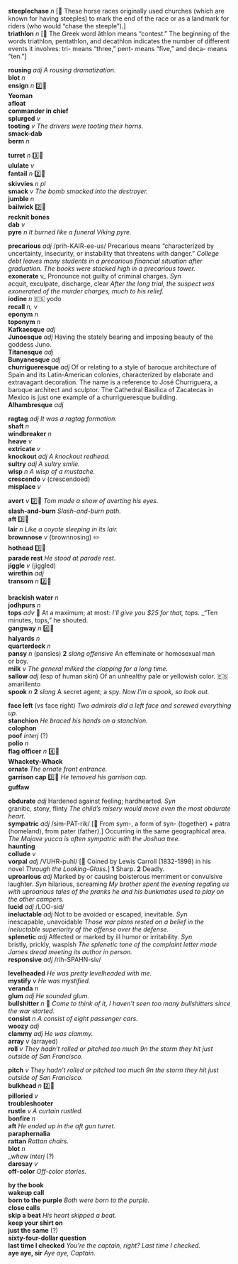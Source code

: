__steeplechase__ _n_ [:scroll: These horse races originally used churches (which are known for having steeples) to mark the end of the race or as a landmark for riders (who would “chase the steeple”).]  
__triathlon__ _n_ [:scroll: The Greek word âthlon means “contest.” The beginning of the words triathlon, pentathlon, and decathlon indicates the number of different events it involves: tri- means “three,” pent- means “five,” and deca- means “ten.”]  


__rousing__ _adj_ _A rousing dramatization._  
__blot__ _n_  
__ensign__ _n_ :two::hammer:  
__Yeoman__  
__afloat__  
__commander in chief__  
__splurged__ _v_  
__tooting__ _v_ _The drivers were tooting their horns._  
__smack-dab__  
__berm__ _n_  

__turret__ _n_ :three::hammer:  
__ululate__ _v_  
__fantail__ _n_ :two::hammer:  
__skivvies__ _n pl_  
__smack__ _v_ _The bomb smacked into the destroyer._  
__jumble__ _n_  
__bailwick__ :two::hammer:  
__recknit bones__  
__dab__ _v_  
__pyre__ _n_ _It burned like a funeral Viking pyre._  

__precarious__ _adj_ /prih-KAIR-ee-us/ Precarious means “characterized by uncertainty, insecurity, or instability that threatens with danger.” _College debt leaves many students in a precarious financial situation after graduation._ _The books were stacked high in a precarious tower._  
__exonerate__ v_ Pronounce not guilty of criminal charges. _Syn_ acquit, exculpate, discharge, clear _After the long trial, the suspect was exonerated of the murder charges, much to his relief._  
__iodine__ _n_ :es: yodo  
__recall__ _n, v_  
__eponym__ _n_  
__toponym__ _n_  
__Kafkaesque__ _adj_  
__Junoesque__ _adj_ Having the stately bearing and imposing beauty of the goddess Juno.  
__Titanesque__ _adj_  
__Bunyanesque__ _adj_  
__churrigueresque__ _adj_ Of or relating to a style of baroque architecture of Spain and its Latin-American colonies, characterized by elaborate and extravagant decoration. The name is a reference to José Churriguera, a baroque architect and sculptor. The Cathedral Basilica of Zacatecas in Mexico is just one example of a churrigueresque building.  
__Alhambresque__ _adj_  


__ragtag__ _adj_ _It was a ragtag formation._  
__shaft__ _n_  
__windbreaker__ _n_  
__heave__ _v_  
__extricate__ _v_  
__knockout__ _adj_ _A knockout redhead._  
__sultry__ _adj_ _A sultry smile._  
__wisp__ _n_ _A wisp of a mustache._  
__crescendo__ _v_ (crescendoed)  
__misplace__ _v_  

__avert__ _v_ :two::hammer: _Tom made a show of averting his eyes._  
__slash-and-burn__ _Slash-and-burn path._  
__aft__ :three::hammer:  
__lair__ _n_ _Like a coyote sleeping in its lair._  
__brownnose__ _v_ (brownnosing) :pencil2:  
__hothead__ :three::hammer:  
__parade rest__ _He stood at parade rest._  
__jiggle__ _v_ (jiggled)  
__wirethin__ _adj_  
__transom__ _n_ :two::hammer:  


__brackish water__ _n_  
__jodhpurs__ _n_  
__tops__ _adv_ :dart: At a maximum; at most: _I’ll give you $25 for that, tops._ _“Ten minutes, tops,” he shouted.  
__gangway__ _n_ :four::hammer:  
__halyards__ _n_  
__quarterdeck__ _n_  
__pansy__ _n_ (pansies) __2__ _slang_ _offensive_ An effeminate or homosexual man or boy.  
__milk__ _v_ _The general milked the clapping for a long time._  
__sallow__ _adj_ (esp of human skin) Of an unhealthy pale or yellowish color. :es: amarillento  
__spook__ _n_ __2__ _slang_ A secret agent; a spy. _Now I’m a spook, so look out._  

__face left__ (vs face right) _Two admirals did a left face and screwed everything up._  
__stanchion__ _He braced his hands on a stanchion._  
__colophon__  
__poof__ _interj_ (?)  
__polio__ _n_  
__flag officer__ _n_ :four::hammer:  
__Whackety-Whack__  
__ornate__ _The ornate front entrance._  
__garrison cap__ :three::hammer: _He temoved his garrison cap._  
__guffaw__  


__obdurate__ _adj_ Hardened against feeling; hardhearted. _Syn_ granitic, stony, flinty _The child’s misery would move even the most obdurate heart._  
__sympatric__ _adj_ /sim-PAT-rik/ [:scroll: From sym-, a form of syn- (together) + patra (homeland), from pater (father).] Occurring in the same geographical area. _The Mojave yucca is often sympatric with the Joshua tree._  
__haunting__  
__collude__ _v_  
__vorpal__ _adj_ /VUHR-puhl/ [:scroll: Coined by Lewis Carroll (1832-1898) in his novel _Through the Looking-Glass._] __1__ Sharp. __2__ Deadly.  
__uproarious__ _adj_ Marked by or causing boisterous merriment or convulsive laughter. _Syn_ hilarious, screaming _My brother spent the evening regaling us with uproarious tales of the pranks he and his bunkmates used to play on the other campers._  
__lucid__ _adj_ /LOO-sid/  
__ineluctable__ _adj_ Not to be avoided or escaped; inevitable. _Syn_ inescapable, unavoidable _Those war plans rested on a belief in the ineluctable superiority of the offense over the defense._  
__splenetic__ _adj_ Affected or marked by ill humor or irritability. _Syn_ bristly, prickly, waspish _The splenetic tone of the complaint letter made James dread meeting its author in person._  
__responsive__ _adj_ /rih-SPAHN-siv/  


__levelheaded__ _He was pretty levelheaded with me._  
__mystify__ _v_ _He was mystified._  
__veranda__ _n_  
__glum__ _adj_ _He sounded glum._  
__bullshitter__ _n_ :dart: _Come to think of it, I haven’t seen too many bullshitters since the war started._  
__consist__ _n_ _A consist of eight passenger cars._  
__woozy__ _adj_  
__clammy__ _adj_ _He was clammy._  
__array__ _v_ (arrayed)  
__roll__ _v_ _They hadn’t rolled or pitched too much 9n the storm they hit just outside of San Francisco._  

__pitch__ _v_ _They hadn’t rolled or pitched too much 9n the storm they hit just outside of San Francisco._  
__bulkhead__ _n_ :two::hammer:  
__pilloried__ _v_  
__troubleshooter__  
__rustle__ _v_ _A curtain rustled._  
__bonfire__ _n_  
__aft__ _He ended up in the aft gun turret._  
__paraphernalia__  
__rattan__ _Rattan chairs._  
__blot__ _n_  
__whew_ _interj_ (?)  
__daresay__ _v_  
__off-color__ _Off-color stories._  

__by the book__  
__wakeup call__  
__born to the purple__ _Both were born to the purple._  
__close calls__  
__skip a beat__ _His heart skipped a beat._  
__keep your shirt on__  
__just the same__ (?)  
__sixty-four-dollar question__  
__last time I checked__ _You’re the captain, right? Last time I checked._  
__aye aye, sir__ _Aye aye, Captain._  
